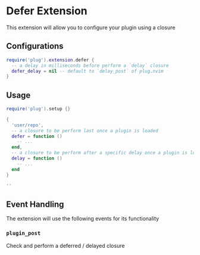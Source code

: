 # Defer Extension

This extension will allow you to configure your plugin using a closure

## Configurations

```lua
require('plug').extension.defer {
  -- a delay in milliseconds before perform a `delay` closure
  defer_delay = nil -- default to `delay_post` of plug.nvim
}
```

## Usage

```lua
require('plug').setup {}

{
  'user/repo',
  -- a closure to be perform last once a plugin is loaded
  defer = function ()
    -- ...
  end,
  -- a closure to be perform after a specific delay once a plugin is loaded
  delay = function ()
    -- ...
  end
}

''
```

## Event Handling

The extension will use the following events for its functionality

### `plugin_post`

Check and perform a deferred / delayed closure
